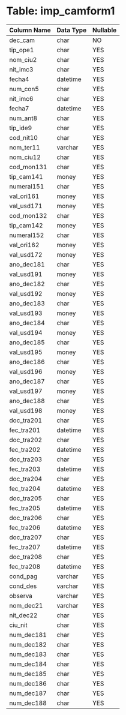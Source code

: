 # Table: imp_camform1

| Column Name | Data Type | Nullable |
|-------------|-----------|----------|
| dec_cam | char | NO |
| tip_ope1 | char | YES |
| nom_ciu2 | char | YES |
| nit_imc3 | char | YES |
| fecha4 | datetime | YES |
| num_con5 | char | YES |
| nit_imc6 | char | YES |
| fecha7 | datetime | YES |
| num_ant8 | char | YES |
| tip_ide9 | char | YES |
| cod_nit10 | char | YES |
| nom_ter11 | varchar | YES |
| nom_ciu12 | char | YES |
| cod_mon131 | char | YES |
| tip_cam141 | money | YES |
| numeral151 | char | YES |
| val_ori161 | money | YES |
| val_usd171 | money | YES |
| cod_mon132 | char | YES |
| tip_cam142 | money | YES |
| numeral152 | char | YES |
| val_ori162 | money | YES |
| val_usd172 | money | YES |
| ano_dec181 | char | YES |
| val_usd191 | money | YES |
| ano_dec182 | char | YES |
| val_usd192 | money | YES |
| ano_dec183 | char | YES |
| val_usd193 | money | YES |
| ano_dec184 | char | YES |
| val_usd194 | money | YES |
| ano_dec185 | char | YES |
| val_usd195 | money | YES |
| ano_dec186 | char | YES |
| val_usd196 | money | YES |
| ano_dec187 | char | YES |
| val_usd197 | money | YES |
| ano_dec188 | char | YES |
| val_usd198 | money | YES |
| doc_tra201 | char | YES |
| fec_tra201 | datetime | YES |
| doc_tra202 | char | YES |
| fec_tra202 | datetime | YES |
| doc_tra203 | char | YES |
| fec_tra203 | datetime | YES |
| doc_tra204 | char | YES |
| fec_tra204 | datetime | YES |
| doc_tra205 | char | YES |
| fec_tra205 | datetime | YES |
| doc_tra206 | char | YES |
| fec_tra206 | datetime | YES |
| doc_tra207 | char | YES |
| fec_tra207 | datetime | YES |
| doc_tra208 | char | YES |
| fec_tra208 | datetime | YES |
| cond_pag | varchar | YES |
| cond_des | varchar | YES |
| observa | varchar | YES |
| nom_dec21 | varchar | YES |
| nit_dec22 | char | YES |
| ciu_nit | char | YES |
| num_dec181 | char | YES |
| num_dec182 | char | YES |
| num_dec183 | char | YES |
| num_dec184 | char | YES |
| num_dec185 | char | YES |
| num_dec186 | char | YES |
| num_dec187 | char | YES |
| num_dec188 | char | YES |
